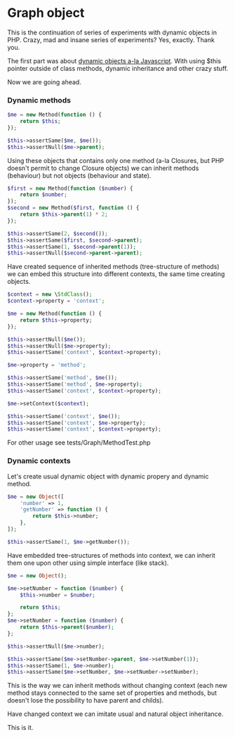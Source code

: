 # Graph object

This is the continuation of series of experiments with dynamic objects in PHP.
Crazy, mad and insane series of experiments? Yes, exactly. Thank you.

The first part was about [dynamic objects a-la Javascript](https://github.com/ptrofimov/jslikeobject).
With using $this pointer outside of class methods, dynamic inheritance and other crazy stuff.

Now we are going ahead.

### Dynamic methods

```php
$me = new Method(function () {
    return $this;
});

$this->assertSame($me, $me());
$this->assertNull($me->parent);
```

Using these objects that contains only one method (a-la Closures, but PHP
doesn't permit to change Closure objects) we can inherit methods (behaviour) but not objects (behaviour and state).

```php
$first = new Method(function ($number) {
    return $number;
});
$second = new Method($first, function () {
    return $this->parent(1) * 2;
});

$this->assertSame(2, $second());
$this->assertSame($first, $second->parent);
$this->assertSame(1, $second->parent(1));
$this->assertNull($second->parent->parent);
```

Have created sequence of inherited methods (tree-structure of methods)
we can embed this structure into different contexts, the same time creating objects.

```php
$context = new \StdClass();
$context->property = 'context';

$me = new Method(function () {
    return $this->property;
});

$this->assertNull($me());
$this->assertNull($me->property);
$this->assertSame('context', $context->property);

$me->property = 'method';

$this->assertSame('method', $me());
$this->assertSame('method', $me->property);
$this->assertSame('context', $context->property);

$me->setContext($context);

$this->assertSame('context', $me());
$this->assertSame('context', $me->property);
$this->assertSame('context', $context->property);
```

For other usage see tests/Graph/MethodTest.php

### Dynamic contexts

Let's create usual dynamic object with dynamic propery and dynamic method.

```php
$me = new Object([
    'number' => 1,
    'getNumber' => function () {
        return $this->number;
    },
]);

$this->assertSame(1, $me->getNumber());
```

Have embedded tree-structures of methods into context,
we can inherit them one upon other using simple interface (like stack).

```php
$me = new Object();

$me->setNumber = function ($number) {
    $this->number = $number;

    return $this;
};
$me->setNumber = function ($number) {
    return $this->parent($number);
};

$this->assertNull($me->number);

$this->assertSame($me->setNumber->parent, $me->setNumber(1));
$this->assertSame(1, $me->number);
$this->assertSame($me->setNumber, $me->setNumber->setNumber);
```

This is the way we can inherit methods without changing context (each new method
stays connected to the same set of properties and methods, but doesn't lose
the possibility to have parent and childs).

Have changed context we can imitate usual and natural object inheritance.

This is it.